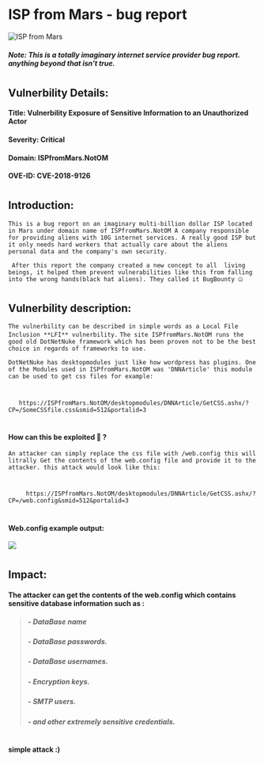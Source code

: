 # ISP from Mars - bug report
![ISP from Mars](https://media1.tenor.com/images/bbb7aeebfd93a357822cd6f0b0f4327f/tenor.gif?itemid=10668963)
##### Note: This is a totally imaginary internet service provider bug report. anything beyond that isn't true.
#
#
## Vulnerbility Details:
#### **Title:** Vulnerbility Exposure of Sensitive Information to an Unauthorized Actor
#### **Severity:** Critical
#### **Domain:** ISPfromMars.NotOM
#### **OVE-ID:** CVE-2018-9126
#
#
## Introduction:
``
This is a bug report on an imaginary multi-billion dollar ISP located in Mars under domain name of ISPfromMars.NotOM
A company responsible for providing aliens with 10G internet services. A really good ISP but it only needs hard workers that actually care about the aliens personal data and the company's own security.
``

`` 
After this report the company created a new concept to all  living beings, it helped them prevent vulnerabilities like this from falling into the wrong hands(black hat aliens). They called it BugBounty 🤐
``
#
## Vulnerbility description: 

``The vulnerbility can be described in simple words as a Local File Inclusion **LFI** vulnerbility.``
``The site ISPfromMars.NotOM runs the good old DotNetNuke framework which has been proven not to be the best choice in regards of frameworks to use.``

``DotNetNuke has desktopmodules just like how wordpress has plugins. One of the Modules used in ISPfromMars.NotOM was 'DNNArticle' this module can be used to get css files for example:``
#
       https://ISPfromMars.NotOM/desktopmodules/DNNArticle/GetCSS.ashx/?CP=/SomeCSSfile.css&smid=512&portalid=3 
#
#### How can this be exploited 🤔 ?

``An attacker can simply replace the css file with /web.config this will litrally Get the contents of the web.config file and provide it to the attacker. this attack would look like this: ``
#
         https://ISPfromMars.NotOM/desktopmodules/DNNArticle/GetCSS.ashx/?CP=/web.config&smid=512&portalid=3 
#
#### Web.config example output:
![](https://www.msdigest.net/wp-content/uploads/2016/06/image_thumb-1.png)
#
## Impact:
#### The attacker can get the contents of the web.config which contains sensitive database information such as :
> #####  - DataBase name
> ##### - DataBase passwords.
> #####  - DataBase usernames.
> #####  - Encryption keys.
> #####  - SMTP users.
> #####  - and other extremely sensitive credentials.
#
#
#### simple attack :)
